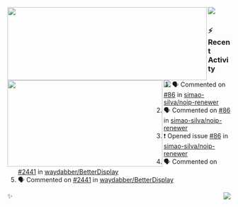 <p>
  <p>
  <img align="left" width="450" height="165" src="https://github-readme-stats-git-masterrstaa-rickstaa.vercel.app/api?username=lowking&bg_color=0D1116&theme=synthwave&show_icons=true&hide_border=true&line_height=20&title_color=4E7C65&icon_color=555&show_owner=true&text_color=777&count_private=true"/>
  </p>
  <p>
  <img align="left" width="350" height="195" src="https://github-readme-stats-git-masterrstaa-rickstaa.vercel.app/api/top-langs/?layout=compact&username=lowking&bg_color=0D1116&theme=synthwave&show_icons=true&hide_border=true&line_height=20&title_color=4E7C65&icon_color=555&show_owner=true&text_color=777&hide&langs_count=4"/>
  </p>
  <p>
    <a align="left" href="https://t.me/Violettoy_bot"><img src="https://img.shields.io/badge/Telegram-%2352A4DB.svg?&style=social&logo=telegram&logoColor=white" /></a>&nbsp;&nbsp;
<!--     <img align="left" src="https://github.com/lowking/lowking/workflows/Waka%20Readme/badge.svg" />&nbsp;&nbsp; -->
    <img align="left" src="https://github.com/lowking/lowking/workflows/Activity%20Readme/badge.svg" />
  </p>
</p>

### :zap: Recent Activity

<!--START_SECTION:activity-->
1. 🗣 Commented on [#86](https://github.com/simao-silva/noip-renewer/issues/86#issuecomment-1857449688) in [simao-silva/noip-renewer](https://github.com/simao-silva/noip-renewer)
2. 🗣 Commented on [#86](https://github.com/simao-silva/noip-renewer/issues/86#issuecomment-1855698046) in [simao-silva/noip-renewer](https://github.com/simao-silva/noip-renewer)
3. ❗ Opened issue [#86](https://github.com/simao-silva/noip-renewer/issues/86) in [simao-silva/noip-renewer](https://github.com/simao-silva/noip-renewer)
4. 🗣 Commented on [#2441](https://github.com/waydabber/BetterDisplay/issues/2441#issuecomment-1852204937) in [waydabber/BetterDisplay](https://github.com/waydabber/BetterDisplay)
5. 🗣 Commented on [#2441](https://github.com/waydabber/BetterDisplay/issues/2441#issuecomment-1852025122) in [waydabber/BetterDisplay](https://github.com/waydabber/BetterDisplay)
<!--END_SECTION:activity-->

✨<img align="right" src="http://profile-counter.glitch.me/lowking/count.svg"/>
